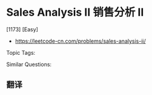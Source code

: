 # Sales Analysis II 销售分析 II

[1173] [Easy]

- https://leetcode-cn.com/problems/sales-analysis-ii/

Topic Tags:

Similar Questions:

## 翻译
